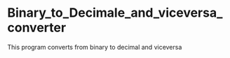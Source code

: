 # Binary_to_Decimale_and_viceversa_converter
This program converts from binary to decimal and viceversa
